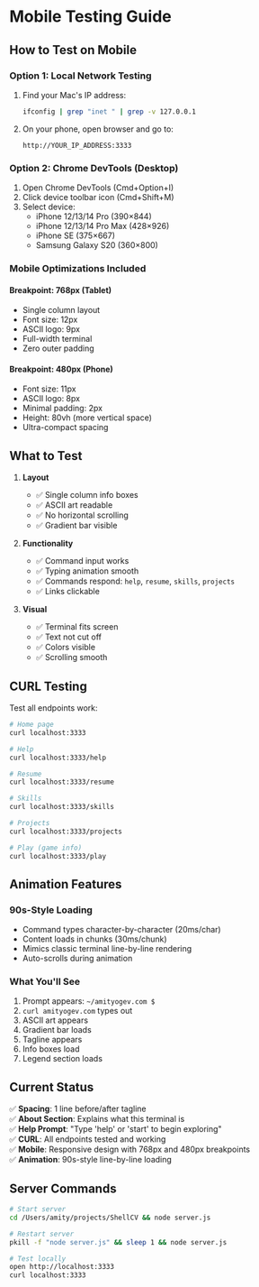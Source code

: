 # Mobile Testing Guide

## How to Test on Mobile

### Option 1: Local Network Testing
1. Find your Mac's IP address:
   ```bash
   ifconfig | grep "inet " | grep -v 127.0.0.1
   ```
   
2. On your phone, open browser and go to:
   ```
   http://YOUR_IP_ADDRESS:3333
   ```

### Option 2: Chrome DevTools (Desktop)
1. Open Chrome DevTools (Cmd+Option+I)
2. Click device toolbar icon (Cmd+Shift+M)
3. Select device:
   - iPhone 12/13/14 Pro (390×844)
   - iPhone 12/13/14 Pro Max (428×926)
   - iPhone SE (375×667)
   - Samsung Galaxy S20 (360×800)

### Mobile Optimizations Included

#### Breakpoint: 768px (Tablet)
- Single column layout
- Font size: 12px
- ASCII logo: 9px
- Full-width terminal
- Zero outer padding

#### Breakpoint: 480px (Phone)
- Font size: 11px
- ASCII logo: 8px
- Minimal padding: 2px
- Height: 80vh (more vertical space)
- Ultra-compact spacing

## What to Test

1. **Layout**
   - ✅ Single column info boxes
   - ✅ ASCII art readable
   - ✅ No horizontal scrolling
   - ✅ Gradient bar visible

2. **Functionality**
   - ✅ Command input works
   - ✅ Typing animation smooth
   - ✅ Commands respond: `help`, `resume`, `skills`, `projects`
   - ✅ Links clickable

3. **Visual**
   - ✅ Terminal fits screen
   - ✅ Text not cut off
   - ✅ Colors visible
   - ✅ Scrolling smooth

## CURL Testing

Test all endpoints work:
```bash
# Home page
curl localhost:3333

# Help
curl localhost:3333/help

# Resume
curl localhost:3333/resume

# Skills
curl localhost:3333/skills

# Projects
curl localhost:3333/projects

# Play (game info)
curl localhost:3333/play
```

## Animation Features

### 90s-Style Loading
- Command types character-by-character (20ms/char)
- Content loads in chunks (30ms/chunk)
- Mimics classic terminal line-by-line rendering
- Auto-scrolls during animation

### What You'll See
1. Prompt appears: `~/amityogev.com $`
2. `curl amityogev.com` types out
3. ASCII art appears
4. Gradient bar loads
5. Tagline appears
6. Info boxes load
7. Legend section loads

## Current Status

✅ **Spacing**: 1 line before/after tagline  
✅ **About Section**: Explains what this terminal is  
✅ **Help Prompt**: "Type 'help' or 'start' to begin exploring"  
✅ **CURL**: All endpoints tested and working  
✅ **Mobile**: Responsive design with 768px and 480px breakpoints  
✅ **Animation**: 90s-style line-by-line loading  

## Server Commands

```bash
# Start server
cd /Users/amity/projects/ShellCV && node server.js

# Restart server
pkill -f "node server.js" && sleep 1 && node server.js

# Test locally
open http://localhost:3333
curl localhost:3333
```

